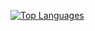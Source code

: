 <a href="https://github.com/bogdanmihajlovic" align="left"><img src="https://github-readme-stats.vercel.app/api/top-langs/?username=bogdanmihajlovic&langs_count=10&title_color=0891b2&text_color=ffffff&icon_color=0891b2&bg_color=1c1917&hide_border=true&locale=en&custom_title=Top%20%Languages" alt="Top Languages" /></a>
